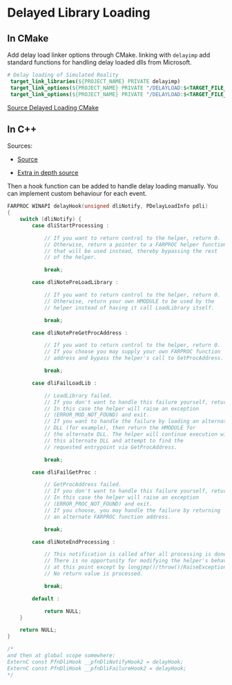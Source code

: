 # Delayed Library Loading

## In CMake
Add delay load linker options through CMake. linking with `delayimp` add standard functions for handling delay loaded dlls from Microsoft.
```cmake
# Delay loading of Simulated Reality
 target_link_libraries(${PROJECT_NAME} PRIVATE delayimp)
 target_link_options(${PROJECT_NAME} PRIVATE "/DELAYLOAD:$<TARGET_FILE_BASE_NAME:3DGameBridge>.dll")
 target_link_options(${PROJECT_NAME} PRIVATE "/DELAYLOAD:$<TARGET_FILE_BASE_NAME:srDirectX::srDirectX>.dll")
```
[Source Delayed Loading CMake](https://www.scivision.dev/cmake-msvc-delayload/)

## In C++
Sources:
- [Source](https://learn.microsoft.com/en-us/cpp/build/reference/understanding-the-helper-function?view=msvc-170#structure-and-constant-definitions
)

- [Extra in depth source](https://learn.microsoft.com/en-us/cpp/build/reference/linker-support-for-delay-loaded-dlls?view=msvc-170#constraints-on-delay-load-dlls)

Then a hook function can be added to handle delay loading manually. You can implement custom behaviour for each event.

```c++
FARPROC WINAPI delayHook(unsigned dliNotify, PDelayLoadInfo pdli)
{
    switch (dliNotify) {
        case dliStartProcessing :

            // If you want to return control to the helper, return 0.
            // Otherwise, return a pointer to a FARPROC helper function
            // that will be used instead, thereby bypassing the rest
            // of the helper.

            break;

        case dliNotePreLoadLibrary :

            // If you want to return control to the helper, return 0.
            // Otherwise, return your own HMODULE to be used by the
            // helper instead of having it call LoadLibrary itself.

            break;

        case dliNotePreGetProcAddress :

            // If you want to return control to the helper, return 0.
            // If you choose you may supply your own FARPROC function
            // address and bypass the helper's call to GetProcAddress.

            break;

        case dliFailLoadLib :

            // LoadLibrary failed.
            // If you don't want to handle this failure yourself, return 0.
            // In this case the helper will raise an exception
            // (ERROR_MOD_NOT_FOUND) and exit.
            // If you want to handle the failure by loading an alternate
            // DLL (for example), then return the HMODULE for
            // the alternate DLL. The helper will continue execution with
            // this alternate DLL and attempt to find the
            // requested entrypoint via GetProcAddress.

            break;

        case dliFailGetProc :

            // GetProcAddress failed.
            // If you don't want to handle this failure yourself, return 0.
            // In this case the helper will raise an exception
            // (ERROR_PROC_NOT_FOUND) and exit.
            // If you choose, you may handle the failure by returning
            // an alternate FARPROC function address.

            break;

        case dliNoteEndProcessing :

            // This notification is called after all processing is done.
            // There is no opportunity for modifying the helper's behavior
            // at this point except by longjmp()/throw()/RaiseException.
            // No return value is processed.

            break;

        default :

            return NULL;
    }

    return NULL;
}

/*
and then at global scope somewhere:
ExternC const PfnDliHook __pfnDliNotifyHook2 = delayHook;
ExternC const PfnDliHook __pfnDliFailureHook2 = delayHook;
*/
```
